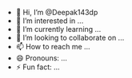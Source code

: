 - 👋 Hi, I’m @Deepak143dp
- 👀 I’m interested in ...
- 🌱 I’m currently learning ...
- 💞️ I’m looking to collaborate on ...
- 📫 How to reach me ...
- 😄 Pronouns: ...
- ⚡ Fun fact: ...

<!---
Deepak143dp/Deepak143dp is a ✨ special ✨ repository because its `README.md` (this file) appears on your GitHub profile.
You can click the Preview link to take a look at your changes.
--->
